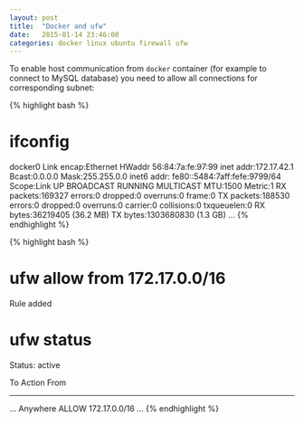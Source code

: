 ```yaml
---
layout: post
title:  "Docker and ufw"
date:   2015-01-14 23:46:00
categories: docker linux ubuntu firewall ufw
---
```


To enable host communication from `docker` container (for example to connect to MySQL database) you need to allow all connections for corresponding subnet:

{% highlight bash %}
# ifconfig
docker0   Link encap:Ethernet  HWaddr 56:84:7a:fe:97:99
          inet addr:172.17.42.1  Bcast:0.0.0.0  Mask:255.255.0.0
          inet6 addr: fe80::5484:7aff:fefe:9799/64 Scope:Link
          UP BROADCAST RUNNING MULTICAST  MTU:1500  Metric:1
          RX packets:169327 errors:0 dropped:0 overruns:0 frame:0
          TX packets:188530 errors:0 dropped:0 overruns:0 carrier:0
          collisions:0 txqueuelen:0
          RX bytes:36219405 (36.2 MB)  TX bytes:1303680830 (1.3 GB)
...
{% endhighlight %}

{% highlight bash %}
# ufw allow from 172.17.0.0/16
Rule added

# ufw status
Status: active

To                         Action      From
--                         ------      ----
...
Anywhere                   ALLOW       172.17.0.0/16
...
{% endhighlight %}